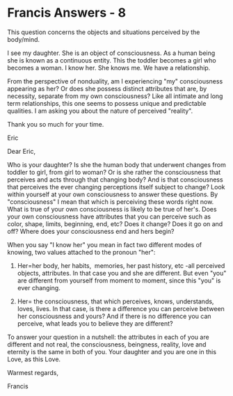 # Francis Answers - 8




This question concerns the objects and situations perceived by the body/mind.&nbsp;
 





I see my daughter. She is an object of consciousness. As a human being she is known as a continuous entity. This the toddler becomes a girl who becomes a woman. I know her. She knows me. We have a relationship.&nbsp;





From the perspective of nonduality, am I experiencing &quot;my&quot; consciousness appearing as her? Or does she possess distinct attributes that are, by necessity, separate from my own consciousness? Like all intimate and long term relationships, this one seems to possess unique and predictable qualities. I am asking you about the nature of perceived &quot;reality&quot;.





  







Thank you so much for your time.&nbsp;





Eric





  







Dear Eric,





  







Who is your daughter? Is she the human body that underwent changes from toddler to girl, from girl to woman? Or is she rather the consciousness that perceives and acts through that changing body? And is that consciousness that perceives the ever changing perceptions itself subject to change? Look within yourself at your own consciousness to answer these questions. By &quot;consciousness&quot; I mean that which is perceiving these words right now. What is true of your own consciousness is likely to be true of her's. Does your own consciousness have attributes that you can perceive such as color, shape, limits, beginning, end, etc? Does it change? Does it go on and off? Where does your consciousness end and hers begin?





  







When you say &quot;I know her&quot; you mean in fact two different modes of knowing, two values attached to the pronoun &quot;her&quot;:





1. Her=her body, her habits,&nbsp; memories, her past history, etc -all perceived objects, attributes. In that case you and she are different. But even &quot;you&quot; are different from yourself from moment to moment, since this &quot;you&quot; is ever changing.





2. Her= the consciousness, that which perceives, knows, understands, loves, lives. In that case, is there a difference you can perceive between her consciousness and yours? And if there is no difference you can perceive, what leads you to believe they are different?





  







To answer your question in a nutshell: the attributes in each of you are different and not real, the consciousness, beingness, reality, love and eternity is the same in both of you. Your daughter and you are one in this&nbsp; Love, as this Love.





  







Warmest regards,





Francis





  








